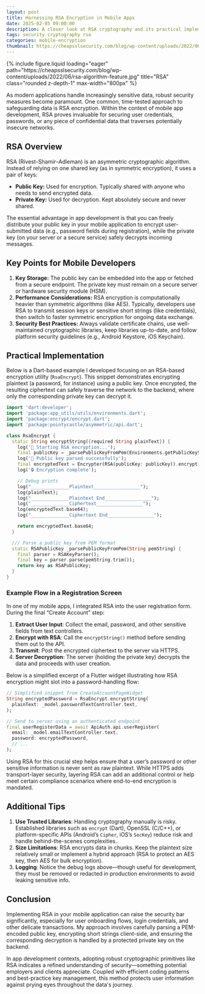 ```yaml
---
layout: post
title: Harnessing RSA Encryption in Mobile Apps
date: 2025-02-05 09:00:00
description: A closer look at RSA cryptography and its practical implementation in app development
tags: security cryptography rsa
categories: mobile-encryption
thumbnail: https://cheapsslsecurity.com/blog/wp-content/uploads/2022/06/rsa-algorithm-feature.jpg
---
```


<div class="row">
  <div class="col-sm mt-3 mt-md-0 text-center">
    {% include figure.liquid
       loading="eager"
       path="https://cheapsslsecurity.com/blog/wp-content/uploads/2022/06/rsa-algorithm-feature.jpg"
       title="RSA"
       class="rounded z-depth-1"
       max-width="800px"
    %}
  </div>
</div>

As modern applications handle increasingly sensitive data, robust security measures become paramount. One common, time-tested approach to safeguarding data is RSA encryption. Within the context of mobile app development, RSA proves invaluable for securing user credentials, passwords, or any piece of confidential data that traverses potentially insecure networks.

## RSA Overview

RSA (Rivest–Shamir–Adleman) is an asymmetric cryptographic algorithm. Instead of relying on one shared key (as in symmetric encryption), it uses a pair of keys:

- **Public Key:** Used for encryption. Typically shared with anyone who needs to send encrypted data.
- **Private Key:** Used for decryption. Kept absolutely secure and never shared.

The essential advantage in app development is that you can freely distribute your public key in your mobile application to encrypt user-submitted data (e.g., password fields during registration), while the private key (on your server or a secure service) safely decrypts incoming messages.

## Key Points for Mobile Developers

1. **Key Storage:** The public key can be embedded into the app or fetched from a secure endpoint. The private key must remain on a secure server or hardware security module (HSM).
2. **Performance Considerations:** RSA encryption is computationally heavier than symmetric algorithms (like AES). Typically, developers use RSA to transmit session keys or sensitive short strings (like credentials), then switch to faster symmetric encryption for ongoing data exchange.
3. **Security Best Practices:** Always validate certificate chains, use well-maintained cryptographic libraries, keep libraries up-to-date, and follow platform security guidelines (e.g., Android Keystore, iOS Keychain).

## Practical Implementation

Below is a Dart-based example I developed focusing on an RSA-based encryption utility (`RsaEncrypt`). This snippet demonstrates encrypting plaintext (a password, for instance) using a public key. Once encrypted, the resulting ciphertext can safely traverse the network to the backend, where only the corresponding private key can decrypt it.

```dart
import 'dart:developer';
import 'package:app_utils/utils/environments.dart';
import 'package:encrypt/encrypt.dart';
import 'package:pointycastle/asymmetric/api.dart';

class RsaEncrypt {
  static String encryptString({required String plainText}) {
    log('🔐 Starting RSA encryption...');
    final publicKey = _parsePublicKeyFromPem(Environments.getPublicKeyString());
    log('🔑 Public key parsed successfully');
    final encryptedText = Encrypter(RSA(publicKey: publicKey)).encrypt(plainText);
    log('🔒 Encryption complete');

    // Debug prints
    log("______________Plaintext_________________");
    log(plainText);
    log("______________Plaintext End_________________");
    log("______________Ciphertext_________________");
    log(encryptedText.base64);
    log("______________Ciphertext End_________________");

    return encryptedText.base64;
  }

  /// Parse a public key from PEM format
  static RSAPublicKey _parsePublicKeyFromPem(String pemString) {
    final parser = RSAKeyParser();
    final key = parser.parse(pemString.trim());
    return key as RSAPublicKey;
  }
}
```

### Example Flow in a Registration Screen

In one of my mobile apps, I integrated RSA into the user registration form. During the final “Create Account” step:

1. **Extract User Input**: Collect the email, password, and other sensitive fields from text controllers.
2. **Encrypt with RSA**: Call the `encryptString()` method before sending them out to the API.
3. **Transmit**: Post the encrypted ciphertext to the server via HTTPS.
4. **Server Decryption**: The server (holding the private key) decrypts the data and proceeds with user creation.

Below is a simplified excerpt of a Flutter widget illustrating how RSA encryption might slot into a password-handling flow:

```dart
// Simplified snippet from CreateAccountPageWidget
String encryptedPassword = RsaEncrypt.encryptString(
  plainText: _model.passwordTextController.text,
);

// Send to server using an authenticated endpoint
final userRegisterData = await ApiAuth.api.userRegister(
  email: _model.emailTextController.text,
  password: encryptedPassword,
  // ...
);
```

Using RSA for this crucial step helps ensure that a user’s password or other sensitive information is never sent as raw plaintext. While HTTPS adds transport-layer security, layering RSA can add an additional control or help meet certain compliance scenarios where end-to-end encryption is mandated.

## Additional Tips

1. **Use Trusted Libraries**: Handling cryptography manually is risky. Established libraries such as `encrypt` (Dart), OpenSSL (C/C++), or platform-specific APIs (Android’s `Cipher`, iOS’s `SecKey`) reduce risk and handle behind-the-scenes complexities.
2. **Size Limitations**: RSA encrypts data in chunks. Keep the plaintext size relatively small or implement a hybrid approach (RSA to protect an AES key, then AES for bulk encryption).
3. **Logging**: Notice the debug logs above—though useful for development, they must be removed or redacted in production environments to avoid leaking sensitive info.

## Conclusion

Implementing RSA in your mobile application can raise the security bar significantly, especially for user onboarding flows, login credentials, and other delicate transactions. My approach involves carefully parsing a PEM-encoded public key, encrypting short strings client-side, and ensuring the corresponding decryption is handled by a protected private key on the backend.

In app development contexts, adopting robust cryptographic primitives like RSA indicates a refined understanding of security—something potential employers and clients appreciate. Coupled with efficient coding patterns and best-practice key management, this method protects user information against prying eyes throughout the data's journey.
